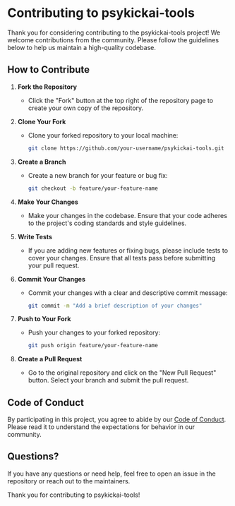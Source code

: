 # Contributing to psykickai-tools

Thank you for considering contributing to the psykickai-tools project! We welcome contributions from the community. Please follow the guidelines below to help us maintain a high-quality codebase.

## How to Contribute

1. **Fork the Repository**
   - Click the "Fork" button at the top right of the repository page to create your own copy of the repository.

2. **Clone Your Fork**
   - Clone your forked repository to your local machine:
     ```bash
     git clone https://github.com/your-username/psykickai-tools.git
     ```

3. **Create a Branch**
   - Create a new branch for your feature or bug fix:
     ```bash
     git checkout -b feature/your-feature-name
     ```

4. **Make Your Changes**
   - Make your changes in the codebase. Ensure that your code adheres to the project's coding standards and style guidelines.

5. **Write Tests**
   - If you are adding new features or fixing bugs, please include tests to cover your changes. Ensure that all tests pass before submitting your pull request.

6. **Commit Your Changes**
   - Commit your changes with a clear and descriptive commit message:
     ```bash
     git commit -m "Add a brief description of your changes"
     ```

7. **Push to Your Fork**
   - Push your changes to your forked repository:
     ```bash
     git push origin feature/your-feature-name
     ```

8. **Create a Pull Request**
   - Go to the original repository and click on the "New Pull Request" button. Select your branch and submit the pull request.

## Code of Conduct

By participating in this project, you agree to abide by our [Code of Conduct](CODE_OF_CONDUCT.md). Please read it to understand the expectations for behavior in our community.

## Questions?

If you have any questions or need help, feel free to open an issue in the repository or reach out to the maintainers.

Thank you for contributing to psykickai-tools!